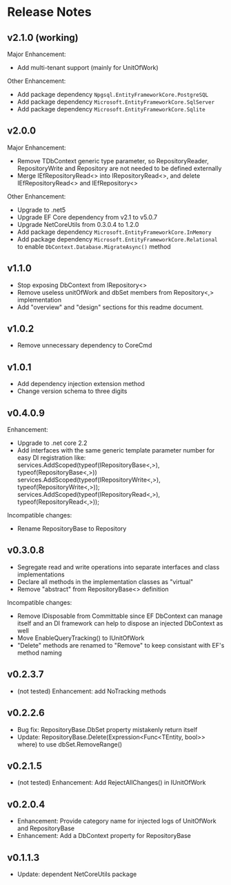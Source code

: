# Release Notes

## v2.1.0 (working)

Major Enhancement:

- Add multi-tenant support (mainly for UnitOfWork)

Other Enhancement:

- Add package dependency `Npgsql.EntityFrameworkCore.PostgreSQL`
- Add package dependency `Microsoft.EntityFrameworkCore.SqlServer`
- Add package dependency `Microsoft.EntityFrameworkCore.Sqlite`

## v2.0.0

Major Enhancement:

- Remove TDbContext generic type parameter, so RepositoryReader<TEntity>,
  RepositoryWrite<TEntity> and Repository<TEntity> are not needed to be defined
  externally
- Merge IEfRepositoryRead<> into IRepositoryRead<>, and delete IEfRepositoryRead<> and IEfRepository<>

Other Enhancement:

- Upgrade to .net5
- Upgrade EF Core dependency from v2.1 to v5.0.7
- Upgrade NetCoreUtils from 0.3.0.4 to 1.2.0
- Add package dependency `Microsoft.EntityFrameworkCore.InMemory`
- Add package dependency `Microsoft.EntityFrameworkCore.Relational` to enable
  `DbContext.Database.MigrateAsync()` method

## v1.1.0

- Stop exposing DbContext from IRepository<>
- Remove useless unitOfWork and dbSet members from Repository<,> implementation
- Add "overview" and "design" sections for this readme document.

## v1.0.2

- Remove unnecessary dependency to CoreCmd

## v1.0.1

- Add dependency injection extension method
- Change version schema to three digits

## v0.4.0.9

Enhancement:

- Upgrade to .net core 2.2
- Add interfaces with the same generic template parameter number for easy DI registration like:
  services.AddScoped(typeof(IRepositoryBase<,>), typeof(RepositoryBase<,>))
  services.AddScoped(typeof(IRepositoryWrite<,>), typeof(RepositoryWrite<,>));
  services.AddScoped(typeof(IRepositoryRead<,>), typeof(RepositoryRead<,>));

Incompatible changes:

- Rename RepositoryBase to Repository

## v0.3.0.8

- Segregate read and write operations into separate interfaces and class implementations
- Declare all methods in the implementation classes as "virtual"
- Remove "abstract" from RepositoryBase<> definition

Incompatible changes:

- Remove IDisposable from Committable since EF DbContext can manage itself and an DI framework
  can help to dispose an injected DbContext as well
- Move EnableQueryTracking() to IUnitOfWork
- "Delete" methods are renamed to "Remove" to keep consistant with EF's method naming

## v0.2.3.7

- (not tested) Enhancement: add NoTracking methods

## v0.2.2.6

- Bug fix: RepositoryBase.DbSet property mistakenly return itself
- Update: RepositoryBase.Delete(Expression<Func<TEntity, bool>> where) to use dbSet.RemoveRange()

## v0.2.1.5

- (not tested) Enhancement: Add RejectAllChanges() in IUnitOfWork

## v0.2.0.4

- Enhancement: Provide category name for injected logs of UnitOfWork and RepositoryBase
- Enhancement: Add a DbContext property for RepositoryBase

## v0.1.1.3

- Update: dependent NetCoreUtils package
